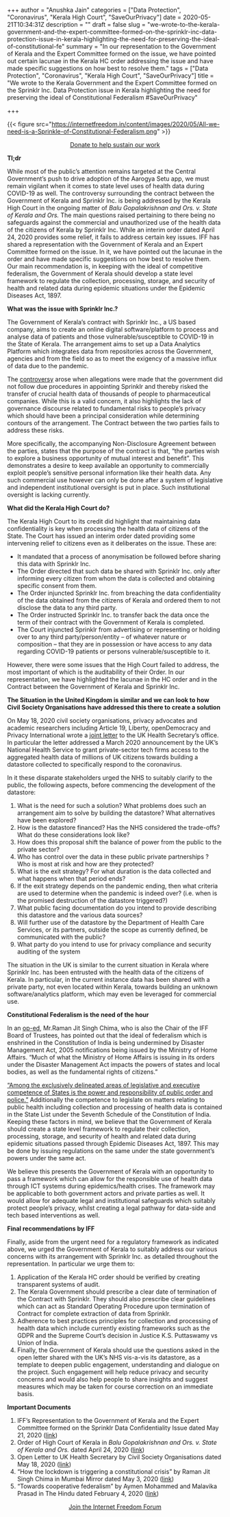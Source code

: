 +++
author = "Anushka Jain"
categories = ["Data Protection", "Coronavirus", "Kerala High Court", "SaveOurPrivacy"]
date = 2020-05-21T10:34:31Z
description = ""
draft = false
slug = "we-wrote-to-the-kerala-government-and-the-expert-committee-formed-on-the-sprinklr-inc-data-protection-issue-in-kerala-highlighting-the-need-for-preserving-the-ideal-of-constitutional-fe"
summary = "In our representation to the Government of Kerala and the Expert Committee formed on the issue, we have pointed out certain lacunae in the Kerala HC order addressing the issue and have made specific suggestions on how best to resolve them."
tags = ["Data Protection", "Coronavirus", "Kerala High Court", "SaveOurPrivacy"]
title = "We wrote to the Kerala Government and the Expert Committee formed on the Sprinklr Inc. Data Protection issue in Kerala highlighting the need for preserving the ideal of Constitutional Federalism #SaveOurPrivacy"

+++


{{< figure src="https://internetfreedom.in/content/images/2020/05/All-we-need-is-a-Sprinkle-of-Constitutional-Federalism.png" >}}

<div style="text-align:center;">
    <a href="https://internetfreedom.in/donate/" class="button">Donate to help sustain our work</a>
</div>

**Tl;dr**

While most of the public’s attention remains targeted at the Central Government’s push to drive adoption of the Aarogya Setu app, we must remain vigilant when it comes to state level uses of health data during COVID-19 as well. The controversy surrounding the contract between the Government of Kerala and Sprinklr Inc. is being addressed by the Kerala High Court in the ongoing matter of _Balu Gopalakrishnan and Ors. v. State of Kerala and Ors._ The main questions raised pertaining to there being no safeguards against the commercial and unauthorized use of the health data of the citizens of Kerala by Sprinklr Inc. While an interim order dated April 24, 2020 provides some relief, it  fails to address certain key issues. IFF has shared a  representation with the Government of Kerala and an Expert Committee formed on the issue. In it, we have pointed out the lacunae in the order and have made specific suggestions on how best to resolve them. Our main recommendation is, in keeping with the ideal of competitive federalism, the Government of Kerala should develop a state level framework to regulate the collection, processing, storage, and security of health and related data during epidemic situations under the Epidemic Diseases Act, 1897.

**What was the issue with Sprinklr Inc.?**

The Government of Kerala’s contract with Sprinklr Inc., a US based company, aims to create an online digital software/platform to process and analyse data of patients and those vulnerable/susceptible to COVID-19 in the State of Kerala. The arrangement aims to set up a Data Analytics Platform which integrates data from repositories across the Government, agencies and from the field so as to meet the exigency of a massive influx of data due to the pandemic. 

The [controversy](https://indianexpress.com/article/explained/what-is-the-sprinklr-row-kerala-govts-covid-19-response-6371205/) arose when allegations were made that the government did not follow due procedures in appointing Sprinklr and thereby risked the transfer of crucial health data of thousands of people to pharmaceutical companies. While this is a valid concern, it also highlights the lack of governance discourse related to fundamental risks to people’s privacy which should have been a principal consideration while determining contours of the arrangement. The Contract between the two parties fails to address these risks. 

More specifically, the accompanying Non-Disclosure Agreement between the parties, states that the purpose of the contract is that, “the parties wish to explore a business opportunity of mutual interest and benefit”. This demonstrates a desire to keep available an opportunity to commercially exploit people’s sensitive personal information like their health data. Any such commercial use however can only be done after a system of legislative and independent institutional oversight is put in place. Such institutional oversight is lacking currently. 

**What did the Kerala High Court do?**

The Kerala High Court to its credit did highlight that maintaining data confidentiality is key when processing the health data of citizens of the State. The Court has issued an interim order dated providing some intervening relief to citizens even as it deliberates on the issue. These are:

* It mandated that a process of anonymisation be followed before sharing this data with Sprinklr Inc.
* The Order directed that such data be shared with Sprinklr Inc. only after informing every citizen from whom the data is collected and obtaining specific consent from them.
* The Order injuncted Sprinklr Inc. from breaching the data confidentiality of the data obtained from the citizens of Kerala and ordered them to not disclose the data to any third party.
* The Order instructed Sprinklr Inc. to transfer back the data once the term of their contract with the Government of Kerala is completed.
* The Court injuncted Sprinklr from advertising or representing or holding over to any third party/person/entity – of whatever nature or composition – that they are in possession or have access to any data regarding COVID-19 patients or persons vulnerable/susceptible to it.

However, there were some issues that the High Court failed to address, the most important of which is the  auditability of their Order. In our representation, we have highlighted the lacunae in the HC order and in the Contract between the Government of Kerala and Sprinklr Inc. 

**The Situation in the United Kingdom is similar and we can look to how Civil Society Organisations have addressed this there to create a solution**

On May 18, 2020 civil society organisations, privacy advocates and academic researchers including Article 19, Liberty, openDemocracy and Privacy International wrote a [joint letter](https://medium.com/@anoukruhaak/open-letter-b7cb79832064) to the UK Health Secretary’s office. In particular the letter addressed a March 2020 announcement by the UK’s National Health Service to grant private-sector tech firms access to the aggregated health data of millions of UK citizens towards building a datastore collected to specifically respond to the coronavirus. 

In it these disparate stakeholders urged the NHS to suitably clarify to the public, the following aspects, before commencing the development of the datastore:

1. What is the need for such a solution? What problems does such an arrangement aim to solve by building the datastore? What alternatives have been explored?
2. How is the datastore financed? Has the NHS considered the trade-offs? What do these considerations look like?
3. How does this proposal shift the balance of power from the public to the private sector?
4. Who has control over the data in these public private partnerships ? Who is most at risk and how are they protected?
5. What is the exit strategy? For what duration is the data collected and what happens when that period ends?
6. If the exit strategy depends on the pandemic ending, then what criteria are used to determine when the pandemic is indeed over? (i.e. when is the promised destruction of the datastore triggered?)
7. What public facing documentation do you intend to provide describing this datastore and the various data sources?
8. Will further use of the datastore by the Department of Health Care Services, or its partners, outside the scope as currently defined, be communicated with the public?
9. What party do you intend to use for privacy compliance and security auditing of the system

The situation in the UK is similar to the current situation in Kerala where Sprinklr Inc. has been entrusted with the health data of the citizens of Kerala. In particular, in the current instance data has been shared with a private party, not even located within Kerala, towards building an unknown software/analytics platform, which may even be leveraged for commercial use. 

**Constitutional Federalism is the need of the hour**

In an [op-ed](https://mumbaimirror.indiatimes.com/opinion/city-columns/how-the-lockdown-is-triggering-a-constitutional-crisis/articleshow/75513611.cms), Mr.Raman Jit Singh Chima, who is also the Chair of the IFF Board of Trustees, has pointed out that the ideal of federalism which is enshrined in the Constitution of India is being undermined by Disaster Management Act, 2005 notifications being issued by the Ministry of Home Affairs. “Much of what the Ministry of Home Affairs is issuing in its orders under the Disaster Management Act impacts the powers of states and local bodies, as well as the fundamental rights of citizens.” 

[“Among the exclusively delineated areas of legislative and executive competence of States is the power and responsibility of public order and police.”](https://www.thehindu.com/opinion/lead/towards-cooperative-federalism/article30729075.ece) Additionally the competence to legislate on matters relating to public health including collection and processing of health data is contained in the State List under the Seventh Schedule of the Constitution of India. Keeping these factors in mind, we believe that the Government of Kerala should create a state level framework to regulate their collection, processing, storage, and security of health and related data during epidemic situations passed through Epidemic Diseases Act, 1897. This may be done by issuing regulations on the same under the state government’s powers under the same act. 

We believe this presents the Government of Kerala with an opportunity to pass a framework which can allow for the responsible use of health data through ICT systems during epidemics/health crises. The framework may be applicable to both government actors and private parties as well. It would allow for adequate legal and institutional safeguards which suitably protect people’s privacy, whilst creating a legal pathway for data-side and tech based interventions as well.

**Final recommendations by IFF**

Finally, aside from the urgent need for a regulatory framework as indicated above, we urged the Government of Kerala to suitably address our various concerns with its arrangement with Sprinklr Inc. as detailed throughout the representation. In particular we urge them to:

1. Application of the Kerala HC order should be verified by creating transparent systems of audit.
2. The Kerala Government should prescribe a clear date of termination of the Contract with Sprinklr. They should also prescribe clear guidelines which can act as Standard Operating Procedure upon termination of Contract for complete extraction of data from Sprinklr.
3. Adherence to best practices principles for collection and processing of health data which include currently existing frameworks such as the GDPR and the Supreme Court’s decision in Justice K.S. Puttaswamy vs Union of India.
4. Finally, the Government of Kerala should use the questions asked in the open letter shared with the UK’s NHS vis-a-vis its datastore, as a template to deepen public engagement, understanding and dialogue on the project. Such engagement will help reduce privacy and security concerns and would also help people to share insights and suggest measures which may be taken for course correction on an immediate basis. 

**Important Documents**

1. IFF’s Representation to the Government of Kerala and the Expert Committee formed on the Sprinklr Data Confidentiality Issue dated May 21, 2020 ([link](https://drive.google.com/open?id=1N95L8IENRuzn0xqKSeWfIKjMP_Y0UQ7G))
2. Order of High Court of Kerala in _Balu Gopalakrishnan and Ors. v. State of Kerala and Ors._ dated April 24, 2020 ([link](https://drive.google.com/open?id=1iTtnAo4lf8kbBepXgovEfcKGOoXx96Ht))
3. Open Letter to UK Health Secretary by Civil Society Organisations dated May 18, 2020 ([link](https://medium.com/@anoukruhaak/open-letter-b7cb79832064))
4. “How the lockdown is triggering a constitutional crisis” by Raman Jit Singh Chima in Mumbai Mirror dated May 3, 2020 ([link](https://mumbaimirror.indiatimes.com/opinion/city-columns/how-the-lockdown-is-triggering-a-constitutional-crisis/articleshow/75513611.cms))
5. “Towards cooperative federalism” by Aymen Mohammed and Malavika Prasad in The Hindu dated February 4, 2020 ([link](https://www.thehindu.com/opinion/lead/towards-cooperative-federalism/article30729075.ece))

<div style="text-align:center;">
    <a href="https://forum.internetfreedom.in/" class="button">Join the Internet Freedom Forum</a>
</div>



